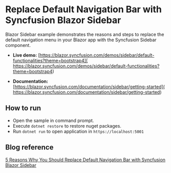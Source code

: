 # Replace Default Navigation Bar with Syncfusion Blazor Sidebar 

Blazor Sidebar example demonstrates the reasons and steps to replace the default navigation menu in your Blazor app with the Syncfusion Sidebar component.

* **Live demo:** [https://blazor.syncfusion.com/demos/sidebar/default-functionalities?theme=bootstrap4]( https://blazor.syncfusion.com/demos/sidebar/default-functionalities?theme=bootstrap4)

* **Documentation:** [https://blazor.syncfusion.com/documentation/sidebar/getting-started]( https://blazor.syncfusion.com/documentation/sidebar/getting-started) 

## How to run

* Open the sample in command prompt.
* Execute `dotnet restore` to restore nuget packages.
* Run `dotnet run` to open application in `https://localhost:5001`

## Blog reference
[5 Reasons Why You Should Replace Default Navigation Bar with Syncfusion Blazor Sidebar](https://www.syncfusion.com/blogs/post/replace-default-navigation-with-syncfusion-blazor-sidebar.aspx)
